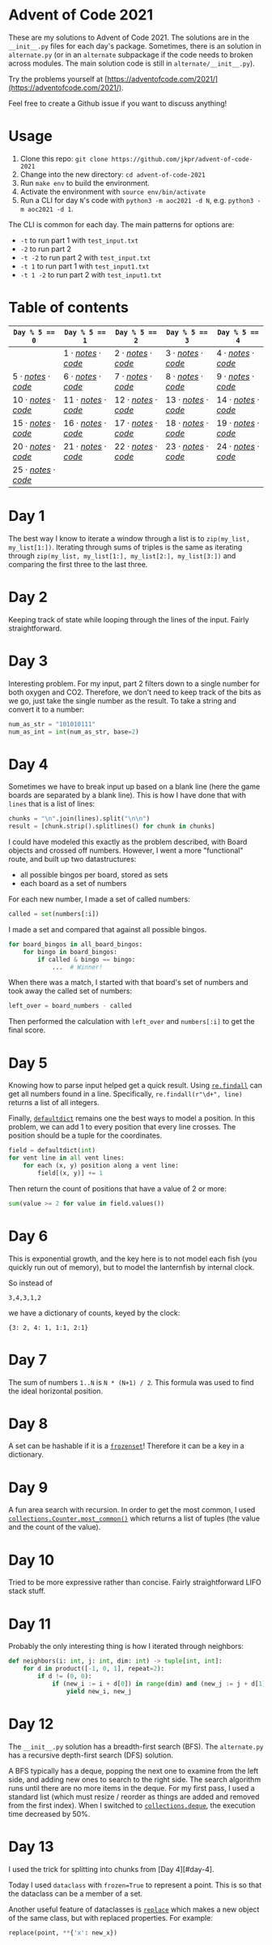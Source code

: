 # Advent of Code 2021

These are my solutions to Advent of Code 2021. The solutions are in the `__init__.py` files for each day's package. Sometimes, there is an solution in `alternate.py` (or in an `alternate` subpackage if the code needs to broken across modules. The main solution code is still in `alternate/__init__.py`).

Try the problems yourself at [https://adventofcode.com/2021/](https://adventofcode.com/2021/).

Feel free to create a Github issue if you want to discuss anything!

# Usage

1. Clone this repo: `git clone https://github.com/jkpr/advent-of-code-2021`
2. Change into the new directory: `cd advent-of-code-2021`
3. Run `make env` to build the environment.
4. Activate the environment with `source env/bin/activate`
5. Run a CLI for day `N`'s code with `python3 -m aoc2021 -d N`, e.g. `python3 -m aoc2021 -d 1`.

The CLI is common for each day. The main patterns for options are:

- `-t` to run part 1 with `test_input.txt`
- `-2` to run part 2
- `-t -2` to run part 2 with `test_input.txt`
- `-t 1` to run part 1 with `test_input1.txt`
- `-t 1 -2` to run part 2  with `test_input1.txt`

# Table of contents

| `Day % 5 == 0` | `Day % 5 == 1` | `Day % 5 == 2` | `Day % 5 == 3` | `Day % 5 == 4` |
| --- | --- | --- | --- | --- |
| | 1 · [_notes_](#day-1) · [_code_](aoc2021/day01) | 2 · [_notes_](#day-2) · [_code_](aoc2021/day02) | 3 · [_notes_](#day-3) · [_code_](aoc2021/day03) | 4 · [_notes_](#day-4) · [_code_](aoc2021/day04) |
| 5 · [_notes_](#day-5) · [_code_](aoc2021/day05) | 6 · [_notes_](#day-6) · [_code_](aoc2021/day06) | 7 · [_notes_](#day-7) · [_code_](aoc2021/day07) | 8 · [_notes_](#day-8) · [_code_](aoc2021/day08) | 9 · [_notes_](#day-9) · [_code_](aoc2021/day09) |
| 10 · [_notes_](#day-10) · [_code_](aoc2021/day10) | 11 · [_notes_](#day-11) · [_code_](aoc2021/day11) | 12 · [_notes_](#day-12) · [_code_](aoc2021/day12) | 13 · [_notes_](#day-13) · [_code_](aoc2021/day13) | 14 · [_notes_](#day-14) · [_code_](aoc2021/day14) |
| 15 · [_notes_](#day-15) · [_code_](aoc2021/day15) | 16 · [_notes_](#day-16) · [_code_](aoc2021/day16) | 17 · [_notes_](#day-17) · [_code_](aoc2021/day17) | 18 · [_notes_](#day-18) · [_code_](aoc2021/day18) | 19 · [_notes_](#day-19) · [_code_](aoc2021/day19) |
| 20 · [_notes_](#day-20) · [_code_](aoc2021/day20) | 21 · [_notes_](#day-21) · [_code_](aoc2021/day21) | 22 · [_notes_](#day-22) · [_code_](aoc2021/day22) | 23 · [_notes_](#day-23) · [_code_](aoc2021/day23) | 24 · [_notes_](#day-24) · [_code_](aoc2021/day24) |
| 25 · [_notes_](#day-25) · [_code_](aoc2021/day25) | | | | |

# Day 1

The best way I know to iterate a window through a list is to `zip(my_list, my_list[1:])`. Iterating through sums of triples is the same as iterating through `zip(my_list, my_list[1:], my_list[2:], my_list[3:])` and comparing the first three to the last three.

# Day 2

Keeping track of state while looping through the lines of the input. Fairly straightforward.

# Day 3

Interesting problem. For my input, part 2 filters down to a single number for both oxygen and CO2. Therefore, we don't need to keep track of the bits as we go, just take the single number as the result. To take a string and convert it to a number:

```python
num_as_str = "101010111"
num_as_int = int(num_as_str, base=2)
```

# Day 4

Sometimes we have to break input up based on a blank line (here the game boards are separated by a blank line). This is how I have done that with `lines` that is a list of lines:

```python
chunks = "\n".join(lines).split("\n\n")
result = [chunk.strip().splitlines() for chunk in chunks]
```

I could have modeled this exactly as the problem described, with Board objects and crossed off numbers. However, I went a more "functional" route, and built up two datastructures:

- all possible bingos per board, stored as sets
- each board as a set of numbers

For each new number, I made a set of called numbers:

```python
called = set(numbers[:i])
```

I made a set and compared that against all possible bingos. 

```python
for board_bingos in all_board_bingos:
    for bingo in board_bingos:
        if called & bingo == bingo:
            ...  # Winner!
```

When there was a match, I started with that board's set of numbers and took away the called set of numbers:

```python
left_over = board_numbers - called
```

Then performed the calculation with `left_over` and `numbers[:i]` to get the final score.

# Day 5

Knowing how to parse input helped get a quick result. Using [`re.findall`][5a] can get all numbers found in a line. Specifically, `re.findall(r"\d+", line)` returns a list of all integers.

Finally, [`defaultdict`][5b] remains one the best ways to model a position. In this problem, we can add 1 to every position that every line crosses. The position should be a tuple for the coordinates.

```python
field = defaultdict(int)
for vent line in all vent lines:
    for each (x, y) position along a vent line:
        field[(x, y)] += 1
```

Then return the count of positions that have a value of 2 or more:

```python
sum(value >= 2 for value in field.values())
```

[5a]: https://docs.python.org/3/library/re.html#re.findall
[5b]: https://docs.python.org/3/library/collections.html#collections.defaultdict

# Day 6

This is exponential growth, and the key here is to not model each fish (you quickly run out of memory), but to model the lanternfish by internal clock.

So instead of

```
3,4,3,1,2
```

we have a dictionary of counts, keyed by the clock:

```
{3: 2, 4: 1, 1:1, 2:1}
```

# Day 7

The sum of numbers `1..N` is `N * (N+1) / 2`. This formula was used to find the ideal horizontal position.

# Day 8

A set can be hashable if it is a [`frozenset`][8a]! Therefore it can be a key in a dictionary.

[8a]: https://docs.python.org/3/library/stdtypes.html#frozenset

# Day 9

A fun area search with recursion. In order to get the most common, I used [`collections.Counter.most_common()`][9a] which returns a list of tuples (the value and the count of the value).

[9a]: https://docs.python.org/3/library/collections.html#collections.Counter.most_common

# Day 10

Tried to be more expressive rather than concise. Fairly straightforward LIFO stack stuff.

# Day 11

Probably the only interesting thing is how I iterated through neighbors:

```python
def neighbors(i: int, j: int, dim: int) -> tuple[int, int]:
    for d in product([-1, 0, 1], repeat=2):
        if d != (0, 0):
            if (new_i := i + d[0]) in range(dim) and (new_j := j + d[1]) in range(dim):
                yield new_i, new_j
```

# Day 12

The `__init__.py` solution has a breadth-first search (BFS). The `alternate.py` has a recursive depth-first search (DFS) solution.

A BFS typically has a deque, popping the next one to examine from the left side, and adding new ones to search to the right side. The search algorithm runs until there are no more items in the deque. For my first pass, I used a standard list (which must resize / reorder as things are added and removed from the first index). When I switched to [`collections.deque`][12a], the execution time decreased by 50%.

[12a]: https://docs.python.org/3/library/collections.html#collections.deque

# Day 13

I used the trick for splitting into chunks from [Day 4][#day-4].

Today I used `dataclass` with `frozen=True` to represent a point. This is so that the dataclass can be a member of a set.

Another useful feature of dataclasses is [`replace`][13b] which makes a new object of the same class, but with replaced properties. For example:

```python
replace(point, **{'x': new_x})
```

[13a]: https://docs.python.org/3/library/dataclasses.html#dataclasses.dataclass
[13b]: https://docs.python.org/3/library/dataclasses.html#dataclasses.replace